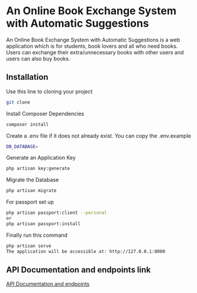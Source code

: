 # An Online Book Exchange System with Automatic Suggestions

An Online Book Exchange System with Automatic Suggestions is a web application which is for students, book lovers and all who need books. Users can exchange their extra/unnecessary books with other users and users can also buy books.

## Installation

Use this line to cloning your project

```bash
git clone
```

Install Composer Dependencies

```bash
composer install
```

Create a .env file if it does not already exist. You can copy the .env.example

```bash
DB_DATABASE=
```

Generate an Application Key

```bash
php artisan key:generate
```

Migrate the Database

```bash
php artisan migrate
```

For passport set up

```bash
php artisan passport:client --personal
or
php artisan passport:install
```

Finally run this command

```bash
php artisan serve
The application will be accessible at: http://127.0.0.1:8000
```

## API Documentation and endpoints link

[API Documentation and endpoints](https://documenter.getpostman.com/view/12482884/2sAYBd67bb#intro)
